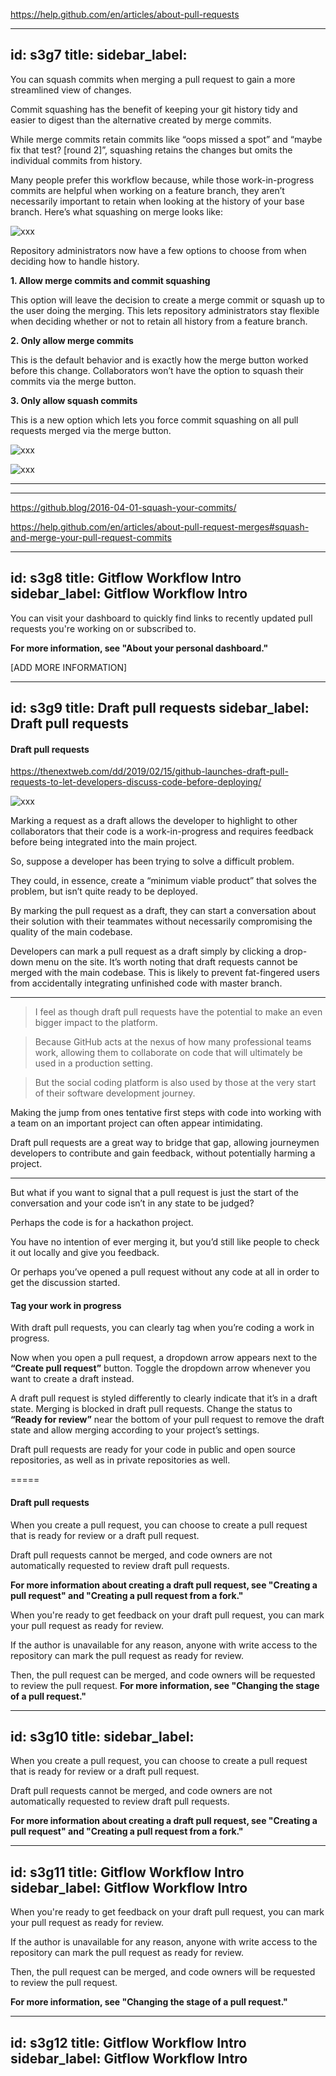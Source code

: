 https://help.github.com/en/articles/about-pull-requests

























---
id: s3g7
title:
sidebar_label:
---

You can squash commits when merging a pull request to gain a more streamlined view of changes.


Commit squashing has the benefit of keeping your git history tidy and easier to digest than the alternative created by merge commits.

While merge commits retain commits like “oops missed a spot” and “maybe fix that test? [round 2]”, squashing retains the changes but omits the individual commits from history.

Many people prefer this workflow because, while those work-in-progress commits are helpful when working on a feature branch, they aren’t necessarily important to retain when looking at the history of your base branch.
Here’s what squashing on merge looks like:



![xxx](https://raw.githubusercontent.com/ChickenKyiv/awesome-git-article/master/img/PR/squash-diagramm.png)



Repository administrators now have a few options to choose from when deciding how to handle history.


**1. Allow merge commits and commit squashing**

This option will leave the decision to create a merge commit or squash up to the user doing the merging.
This lets repository administrators stay flexible when deciding whether or not to retain all history from a feature branch.


**2. Only allow merge commits**

This is the default behavior and is exactly how the merge button worked before this change.
Collaborators won’t have the option to squash their commits via the merge button.


**3. Only allow squash commits**

This is a new option which lets you force commit squashing on all pull requests merged via the merge button.

![xxx](https://raw.githubusercontent.com/ChickenKyiv/awesome-git-article/master/img/PR/squash-and-merge.png)


![xxx](https://raw.githubusercontent.com/ChickenKyiv/awesome-git-article/master/img/PR/squash_merge.png)



---
---

https://github.blog/2016-04-01-squash-your-commits/




https://help.github.com/en/articles/about-pull-request-merges#squash-and-merge-your-pull-request-commits






---
id: s3g8
title: Gitflow Workflow Intro
sidebar_label: Gitflow Workflow Intro
---

You can visit your dashboard to quickly find links to recently updated pull requests you're working on or subscribed to.

**For more information, see "About your personal dashboard."**


[ADD MORE INFORMATION]

<!-- ![xxx](https://raw.githubusercontent.com/ChickenKyiv/awesome-git-article/master/img/PR/squash-and-merge.png) -->










---
id: s3g9
title: Draft pull requests
sidebar_label: Draft pull requests
---

#### Draft pull requests



https://thenextweb.com/dd/2019/02/15/github-launches-draft-pull-requests-to-let-developers-discuss-code-before-deploying/

![xxx](https://raw.githubusercontent.com/ChickenKyiv/awesome-git-article/master/img/PR/draft-pull-requests.png)


Marking a request as a draft allows the developer to highlight to other collaborators that their code is a work-in-progress and requires feedback before being integrated into the main project.


So, suppose a developer has been trying to solve a difficult problem.

They could, in essence, create a “minimum viable product” that solves the problem, but isn’t quite ready to be deployed.

By marking the pull request as a draft, they can start a conversation about their solution with their teammates without necessarily compromising the quality of the main codebase.


Developers can mark a pull request as a draft simply by clicking a drop-down menu on the site.
It’s worth noting that draft requests cannot be merged with the main codebase.
This is likely to prevent fat-fingered users from accidentally integrating unfinished code with master branch.




---
> I feel as though draft pull requests have the potential to make an even bigger impact to the platform.

> Because GitHub acts at the nexus of how many professional teams work, allowing them to collaborate on code that will ultimately be used in a production setting.

> But the social coding platform is also used by those at the very start of their software development journey.





Making the jump from ones tentative first steps with code into working with a team on an important project can often appear intimidating.

Draft pull requests are a great way to bridge that gap, allowing journeymen developers to contribute and gain feedback, without potentially harming a project.



---


But what if you want to signal that a pull request is just the start of the conversation and your code isn’t in any state to be judged?

Perhaps the code is for a hackathon project.

You have no intention of ever merging it, but you’d still like people to check it out locally and give you feedback.

Or perhaps you’ve opened a pull request without any code at all in order to get the discussion started.



#### Tag your work in progress

With draft pull requests, you can clearly tag when you’re coding a work in progress.

Now when you open a pull request, a dropdown arrow appears next to the **“Create pull request”** button.
Toggle the dropdown arrow whenever you want to create a draft instead.





A draft pull request is styled differently to clearly indicate that it’s in a draft state.
Merging is blocked in draft pull requests.
Change the status to **“Ready for review”** near the bottom of your pull request to remove the draft state and allow merging according to your project’s settings.






Draft pull requests are ready for your code in public and open source repositories, as well as in private repositories as well.




=====

#### Draft pull requests



When you create a pull request, you can choose to create a pull request that is ready for review or a draft pull request.

Draft pull requests cannot be merged, and code owners are not automatically requested to review draft pull requests.



**For more information about creating a draft pull request, see "Creating a pull request" and "Creating a pull request from a fork."**



When you're ready to get feedback on your draft pull request, you can mark your pull request as ready for review.

If the author is unavailable for any reason, anyone with write access to the repository can mark the pull request as ready for review.

Then, the pull request can be merged, and code owners will be requested to review the pull request.
**For more information, see "Changing the stage of a pull request."**






---
id: s3g10
title:
sidebar_label:
---

When you create a pull request, you can choose to create a pull request that is ready for review or a draft pull request.

Draft pull requests cannot be merged, and code owners are not automatically requested to review draft pull requests.

**For more information about creating a draft pull request, see "Creating a pull request" and "Creating a pull request from a fork."**









---
id: s3g11
title: Gitflow Workflow Intro
sidebar_label: Gitflow Workflow Intro
---

When you're ready to get feedback on your draft pull request, you can mark your pull request as ready for review.

If the author is unavailable for any reason, anyone with write access to the repository can mark the pull request as ready for review.

Then, the pull request can be merged, and code owners will be requested to review the pull request.

**For more information, see "Changing the stage of a pull request."**





---
id: s3g12
title: Gitflow Workflow Intro
sidebar_label: Gitflow Workflow Intro
---
